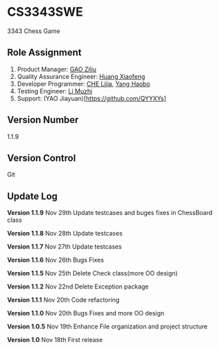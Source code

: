 # CS3343SWE
3343 Chess Game

## Role Assignment
1. Product Manager: [GAO Ziliu](https://github.com/NewReStarter)
2. Quality Assurance Engineer: [Huang Xiaofeng](https://github.com/PaulHuang227)
3. Developer Programmer: [CHE Lijia](https://github.com/CHE-Lijia), [Yang Haobo](https://github.com/Dotafterfootball)
4. Testing Engineer: [Li Muzhi](https://github.com/RaynorLEE)
5. Support: (YAO Jiayuan)[https://github.com/QYYXYs]

## Version Number
1.1.9

## Version Control
Git

## Update Log

**Version 1.1.9** Nov 29th
Update testcases and buges fixes in ChessBoard class

**Version 1.1.8** Nov 28th
Update testcases

**Version 1.1.7** Nov 27th
Update testcases

**Version 1.1.6** Nov 26th
Bugs Fixes

**Version 1.1.5** Nov 25th
Delete Check class(more OO design)

**Version 1.1.2** Nov 22nd
Delete Exception package

**Version 1.1.1** Nov 20th
Code refactoring

**Version 1.1.0** Nov 20th
Bugs Fixes and more OO design

**Version 1.0.5** Nov 19th
Enhance File organization and project structure

**Version 1.0** Nov 18th
First release



